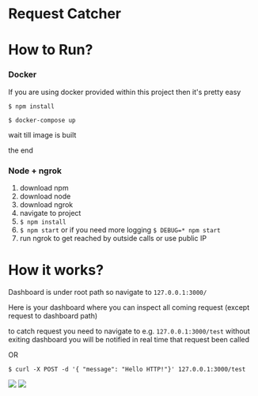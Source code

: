Request Catcher
===============


# How to Run?

### Docker
If you are using docker provided within this project then it's pretty easy

`$ npm install`

`$ docker-compose up`

wait till image is built

the end

### Node + ngrok
1. download npm
2. download node
3. download ngrok
4. navigate to project
5. `$ npm install`
6. `$ npm start` or if you need more logging `$ DEBUG=* npm start`
7. run ngrok to get reached by outside calls or use public IP

# How it works?

Dashboard is under root path so navigate to `127.0.0.1:3000/`

Here is your dashboard where you can inspect all coming request (except request to dashboard path)

to catch request you need to navigate to e.g. `127.0.0.1:3000/test` without exiting dashboard you will be notified in real time that request been called

OR

`$ curl -X POST -d '{ "message": "Hello HTTP!"}' 127.0.0.1:3000/test`

![](https://i.ibb.co/bW91QNk/image.png)
![](https://i.ibb.co/cbFG52S/image.png)
